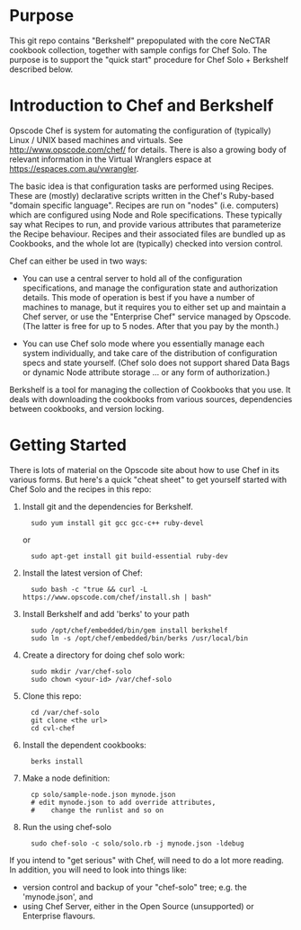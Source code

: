 Purpose
=======

This git repo contains "Berkshelf" prepopulated with the core NeCTAR cookbook collection, together with sample configs for Chef Solo.  The purpose is to support the "quick start" procedure for Chef Solo + Berkshelf described below.


Introduction to Chef and Berkshelf
==================================

Opscode Chef is system for automating the configuration of (typically) Linux / 
UNIX based machines and virtuals.  See http://www.opscode.com/chef/ for details.
There is also a growing body of relevant information in the Virtual Wranglers 
espace at https://espaces.com.au/vwrangler.

The basic idea is that configuration tasks are performed using Recipes.  These
are (mostly) declarative scripts written in the Chef's Ruby-based "domain 
specific language".  Recipes are run on "nodes" (i.e. computers) which are
configured using Node and Role specifications.  These typically say what Recipes
to run, and provide various attributes that parameterize the Recipe behaviour.
Recipes and their associated files are bundled up as Cookbooks, and the whole
lot are (typically) checked into version control.

Chef can either be used in two ways:

* You can use a central server to hold all of the configuration specifications,
and manage the configuration state and authorization details.  This mode of
operation is best if you have a number of machines to manage, but it requires
you to either set up and maintain a Chef server, or use the "Enterprise Chef"
service managed by Opscode.  (The latter is free for up to 5 nodes.  After that
you pay by the month.)

* You can use Chef solo mode where you essentially manage each system 
individually, and take care of the distribution of configuration specs and
state yourself.  (Chef solo does not support shared Data Bags or dynamic Node 
attribute storage ... or any form of authorization.)

Berkshelf is a tool for managing the collection of Cookbooks that you use.  It deals with downloading the cookbooks from various sources, dependencies between cookbooks, and version locking.

Getting Started
===============

There is lots of material on the Opscode site about how to use Chef in its
various forms.  But here's a quick "cheat sheet" to get yourself started with
Chef Solo and the recipes in this repo:

1. Install git and the dependencies for Berkshelf.

         sudo yum install git gcc gcc-c++ ruby-devel

   or

         sudo apt-get install git build-essential ruby-dev

2. Install the latest version of Chef:

         sudo bash -c "true && curl -L https://www.opscode.com/chef/install.sh | bash"

3. Install Berkshelf and add 'berks' to your path

         sudo /opt/chef/embedded/bin/gem install berkshelf
         sudo ln -s /opt/chef/embedded/bin/berks /usr/local/bin

4. Create a directory for doing chef solo work:

         sudo mkdir /var/chef-solo
         sudo chown <your-id> /var/chef-solo

5. Clone this repo:

         cd /var/chef-solo
         git clone <the url>
         cd cvl-chef

6. Install the dependent cookbooks:

         berks install

7. Make a node definition:

         cp solo/sample-node.json mynode.json
         # edit mynode.json to add override attributes, 
         #    change the runlist and so on

8. Run the using chef-solo

         sudo chef-solo -c solo/solo.rb -j mynode.json -ldebug

If you intend to "get serious" with Chef, will need to do a lot more reading.  In addition, you will need to look into things like:
* version control and backup of your "chef-solo" tree; e.g. the 'mynode.json', and
* using Chef Server, either in the Open Source (unsupported) or Enterprise flavours.
